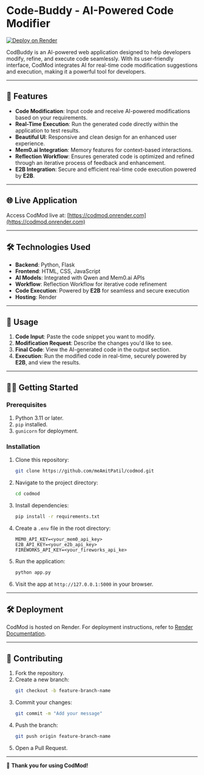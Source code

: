 # Code-Buddy - AI-Powered Code Modifier

[![Deploy on Render](https://img.shields.io/badge/Deployed%20on-Render-brightgreen)](https://codmod.onrender.com)

CodBuddy is an AI-powered web application designed to help developers modify, refine, and execute code seamlessly. With its user-friendly interface, CodMod integrates AI for real-time code modification suggestions and execution, making it a powerful tool for developers.

---

## 🚀 **Features**
- **Code Modification**: Input code and receive AI-powered modifications based on your requirements.
- **Real-Time Execution**: Run the generated code directly within the application to test results.
- **Beautiful UI**: Responsive and clean design for an enhanced user experience.
- **Mem0.ai Integration**: Memory features for context-based interactions.
- **Reflection Workflow**: Ensures generated code is optimized and refined through an iterative process of feedback and enhancement.
- **E2B Integration**: Secure and efficient real-time code execution powered by **E2B**.

---

## 🌐 **Live Application**
Access CodMod live at: [https://codmod.onrender.com](https://codmod.onrender.com)

---

## 🛠️ **Technologies Used**
- **Backend**: Python, Flask
- **Frontend**: HTML, CSS, JavaScript
- **AI Models**: Integrated with Qwen and Mem0.ai APIs
- **Workflow**: Reflection Workflow for iterative code refinement
- **Code Execution**: Powered by **E2B** for seamless and secure execution
- **Hosting**: Render

---

## 📝 **Usage**
1. **Code Input**: Paste the code snippet you want to modify.
2. **Modification Request**: Describe the changes you'd like to see.
3. **Final Code**: View the AI-generated code in the output section.
4. **Execution**: Run the modified code in real-time, securely powered by **E2B**, and view the results.

---

## 🧑‍💻 **Getting Started**

### Prerequisites
1. Python 3.11 or later.
2. `pip` installed.
3. `gunicorn` for deployment.

### Installation
1. Clone this repository:
    ```bash
    git clone https://github.com/meAmitPatil/codmod.git
    ```
2. Navigate to the project directory:
    ```bash
    cd codmod
    ```
3. Install dependencies:
    ```bash
    pip install -r requirements.txt
    ```
4. Create a `.env` file in the root directory:
    ```plaintext
    MEM0_API_KEY=<your_mem0_api_key>
    E2B_API_KEY=<your_e2b_api_key>
    FIREWORKS_API_KEY=<your_fireworks_api_ke>
    ```
5. Run the application:
    ```bash
    python app.py
    ```

6. Visit the app at `http://127.0.0.1:5000` in your browser.

---

## 🛠️ **Deployment**
CodMod is hosted on Render. For deployment instructions, refer to [Render Documentation](https://render.com/docs).

---

## 🤝 **Contributing**
1. Fork the repository.
2. Create a new branch:
    ```bash
    git checkout -b feature-branch-name
    ```
3. Commit your changes:
    ```bash
    git commit -m "Add your message"
    ```
4. Push the branch:
    ```bash
    git push origin feature-branch-name
    ```
5. Open a Pull Request.

---

🎉 **Thank you for using CodMod!**
